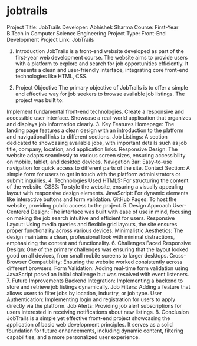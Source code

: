 # jobtrails

Project Title: JobTrails
Developer: Abhishek Sharma
Course: First-Year B.Tech in Computer Science Engineering
Project Type: Front-End Development
Project Link: JobTrails

1. Introduction
JobTrails is a front-end website developed as part of the first-year web development course. The website aims to provide users with a platform to explore and search for job opportunities efficiently. It presents a clean and user-friendly interface, integrating core front-end technologies like HTML, CSS.

2. Project Objective
The primary objective of JobTrails is to offer a simple and effective way for job seekers to browse available job listings. The project was built to:

Implement fundamental front-end technologies.
Create a responsive and accessible user interface.
Showcase a real-world application that organizes and displays job information clearly.
3. Key Features
Homepage: The landing page features a clean design with an introduction to the platform and navigational links to different sections.
Job Listings: A section dedicated to showcasing available jobs, with important details such as job title, company, location, and application links.
Responsive Design: The website adapts seamlessly to various screen sizes, ensuring accessibility on mobile, tablet, and desktop devices.
Navigation Bar: Easy-to-use navigation for quick access to different parts of the site.
Contact Section: A simple form for users to get in touch with the platform administrators or submit inquiries.
4. Technologies Used
HTML5: For structuring the content of the website.
CSS3: To style the website, ensuring a visually appealing layout with responsive design elements.
JavaScript: For dynamic elements like interactive buttons and form validation.
GitHub Pages: To host the website, providing public access to the project.
5. Design Approach
User-Centered Design: The interface was built with ease of use in mind, focusing on making the job search intuitive and efficient for users.
Responsive Layout: Using media queries and flexible grid layouts, the site ensures proper functionality across various devices.
Minimalistic Aesthetics: The design maintains a clean, professional look with minimal distractions, emphasizing the content and functionality.
6. Challenges Faced
Responsive Design: One of the primary challenges was ensuring that the layout looked good on all devices, from small mobile screens to larger desktops.
Cross-Browser Compatibility: Ensuring the website worked consistently across different browsers.
Form Validation: Adding real-time form validation using JavaScript posed an initial challenge but was resolved with event listeners.
7. Future Improvements
Backend Integration: Implementing a backend to store and retrieve job listings dynamically.
Job Filters: Adding a feature that allows users to filter jobs by location, industry, or job type.
User Authentication: Implementing login and registration for users to apply directly via the platform.
Job Alerts: Providing job alert subscriptions for users interested in receiving notifications about new listings.
8. Conclusion
JobTrails is a simple yet effective front-end project showcasing the application of basic web development principles. It serves as a solid foundation for future enhancements, including dynamic content, filtering capabilities, and a more personalized user experience.

